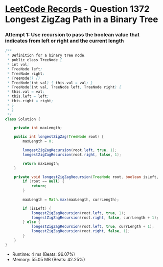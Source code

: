 # [LeetCode Records](../../README.md) - Question 1372 Longest ZigZag Path in a Binary Tree

### Attempt 1: Use recursion to pass the boolean value that indicates from left or right and the current length
```java
/**
 * Definition for a binary tree node.
 * public class TreeNode {
 * int val;
 * TreeNode left;
 * TreeNode right;
 * TreeNode() {}
 * TreeNode(int val) { this.val = val; }
 * TreeNode(int val, TreeNode left, TreeNode right) {
 * this.val = val;
 * this.left = left;
 * this.right = right;
 * }
 * }
 */
class Solution {

    private int maxLength;

    public int longestZigZag(TreeNode root) {
        maxLength = 0;

        longestZigZagRecursion(root.left, true, 1);
        longestZigZagRecursion(root.right, false, 1);

        return maxLength;
    }

    private void longestZigZagRecursion(TreeNode root, boolean isLeft, int currLength) {
        if (root == null) {
            return;
        }
        
        maxLength = Math.max(maxLength, currLength);

        if (isLeft) {
            longestZigZagRecursion(root.left, true, 1);
            longestZigZagRecursion(root.right, false, currLength + 1);
        } else {
            longestZigZagRecursion(root.left, true, currLength + 1);
            longestZigZagRecursion(root.right, false, 1);
        }
    }
}
```
- Runtime: 4 ms (Beats: 96.07%)
- Memory: 55.05 MB (Beats: 42.25%)

<br>
